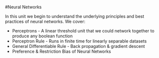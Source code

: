 #Neural Networks

In this unit we begin to understand the underlying principles and best practices of neural networks. We cover:

- Perceptrons - A linear threshold unit that we could network together to produce any boolean function
- Perceptron Rule - Runs in finite time for linearly separable datasets
- General Differentiable Rule - Back propagation & gradient descent
- Preference & Restriction Bias of Neural Networks

